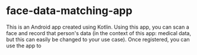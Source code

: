 # face-data-matching-app
This is an Android app created using Kotlin. Using this app, you can scan a face and record that person's data (in the context of this app: medical data, but this can easily be changed to your use case). Once registered, you can use the app to 
